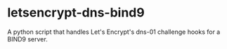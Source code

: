 # letsencrypt-dns-bind9
A python script that handles Let's Encrypt's dns-01 challenge hooks for a BIND9 server.

